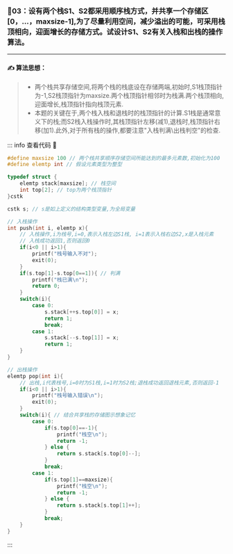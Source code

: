 ### :page_with_curl:03：设有两个栈S1、S2都采用顺序栈方式，并共享一个存储区[0，…，maxsize-1],为了尽量利用空间，减少溢出的可能，可采用栈顶相向，迎面增长的存储方式。试设计S1、S2有关入栈和出栈的操作算法。

---

#### :writing_hand: 算法思想：
> - 两个栈共享存储空间,将两个栈的栈底设在存储两端,初始时,S1栈顶指针为-1,S2栈顶指针为maxsize.两个栈顶指针相邻时为栈满.两个栈顶相向,迎面增长,栈顶指针指向栈顶元素.
> - 本题的关键在于,两个栈入栈和退栈时的栈顶指针的计算.S1栈是通常意义下的栈;而S2栈入栈操作时,其栈顶指针左移(减1),退栈时,栈顶指针右移(加1).此外,对于所有栈的操作,都要注意"入栈判满\出栈判空"的检查.


<!-- ::: details 查看代码  -->
::: info  查看代码 :cup_with_straw:
```C
#define maxsize 100 // 两个栈共享顺序存储空间所能达到的最多元素数,初始化为100
#define elemtp int // 假设元素类型为整型

typedef struct {
    elemtp stack[maxsize]; // 栈空间
    int top[2]; // top为两个栈顶指针
}cstk

cstk s; // s是如上定义的结构类型变量,为全局变量

// 入栈操作
int push(int i, elemtp x){
    // 入栈操作,i为栈号,i=0,表示入栈左边S1栈, i=1表示入栈右边S2,x是入栈元素
    // 入栈成功返回1,否则返回0
    if(i<0 || i>1){
        printf("栈号输入不对");
        exit(0);
    }
    if(s.top[1]-s.top[0==1]){ // 判满
        printf("栈已满\n");
        return 0;
    }
    switch(i){
        case 0: 
            s.stack[++s.top[0]] = x;
            return 1;
            break;
        case 1:
            s.stack[--s.top[1]] = x;
            return 1;
    }
}

// 出栈操作
elemtp pop(int i){
    // 出栈,i代表栈号,i=0时为S1栈,i=1时为S2栈;退栈成功返回退栈元素,否则返回-1
    if(i<0 || i>1){
        printf("栈号输入错误\n");
        exit(0);
    }
    switch(i){ // 结合共享栈的存储图示想象记忆
        case 0:
            if(s.top[0]==-1){
                printf("栈空\n");
                return -1;
            } else {
                return s.stack[s.top[0]--];
            }
            break;
        case 1:
            if(s.top[1]==maxsize){
                printf("栈空\n");
                return -1;
            } else {
                return s.stack[s.top[1]++];
            }
            break;
    }
}

```
:::

